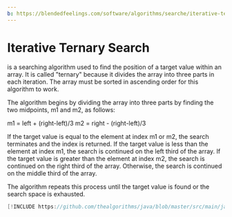 ```yaml
---
b: https://blendedfeelings.com/software/algorithms/searche/iterative-ternary-search-algorithm.md
---
```


# Iterative Ternary Search
is a searching algorithm used to find the position of a target value within an array. It is called "ternary" because it divides the array into three parts in each iteration. The array must be sorted in ascending order for this algorithm to work.

The algorithm begins by dividing the array into three parts by finding the two midpoints, m1 and m2, as follows:

m1 = left + (right-left)/3
m2 = right - (right-left)/3

If the target value is equal to the element at index m1 or m2, the search terminates and the index is returned. If the target value is less than the element at index m1, the search is continued on the left third of the array. If the target value is greater than the element at index m2, the search is continued on the right third of the array. Otherwise, the search is continued on the middle third of the array.

The algorithm repeats this process until the target value is found or the search space is exhausted.

```java
[!INCLUDE https://github.com/thealgorithms/java/blob/master/src/main/java/com/thealgorithms/searches/IterativeTernarySearch.java]
```